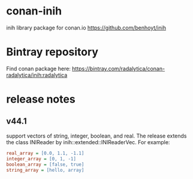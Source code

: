 # conan-inih
inih library package for conan.io https://github.com/benhoyt/inih

# Bintray repository
Find conan package here: https://bintray.com/radalytica/conan-radalytica/inih:radalytica

# release notes
## v44.1
support vectors of string, integer, boolean, and real. The release extends the class INIReader by inih::extended::INIReaderVec.
For example:
```ini
real_array = [0.0, 1.1, -1.1]
integer_array = [0, 1, -1]
boolean_array = [false, true]
string_array = [hello, array]
```
